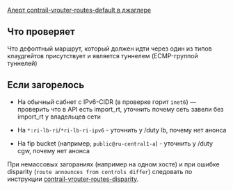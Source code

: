 [Алерт contrail-vrouter-routes-default в джаглере](https://juggler.yandex-team.ru/aggregate_checks/?query=service%3Dcontrail-vrouter-routes-default)

## Что проверяет

Что дефолтный маршрут, который должен идти через один из типов клаудгейтов присутствует и является туннелем (ECMP-группой туннелей)

## Если загорелось

- На обычный сабнет с IPv6-CIDR (в проверке горит `inet6`) — проверить что в API есть import_rt,
уточнить почему сеть завели без import_rt у владельцев сети

- На `*:ri-lb-ri`/`*ri-lb-ri-ipv6` - уточнить у /duty lb, почему нет анонса

- На fip bucket (например, `public@ru-central1-a`) - уточнить у /duty cgw, почему нет анонса

При немассовых загораниях (например на одном хосте) и при ошибке disparity (`route announces from controls differ`)
следовать по инструкции [contrail-vrouter-routes-disparity](https://docs.yandex-team.ru/yc-monitoring/overlay/contrail-vrouter-routes-disparity).
